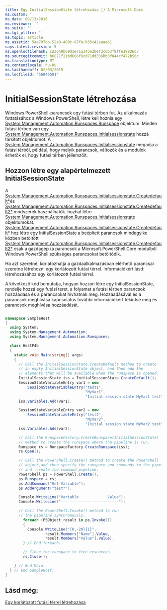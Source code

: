 ```yaml
---
title: Egy InitialSessionState létrehozása |} A Microsoft Docs
ms.custom: ''
ms.date: 09/13/2016
ms.reviewer: ''
ms.suite: ''
ms.tgt_pltfrm: ''
ms.topic: article
ms.assetid: 5ae707db-52e0-408c-87fa-b35c42eaaab1
caps.latest.revision: 5
ms.openlocfilehash: c23640b69d1e71a343e2bef2c6b3f8ffe19826d7
ms.sourcegitcommit: b6871f21bd666f9cd71dd336bb3f844cf472b56c
ms.translationtype: MT
ms.contentlocale: hu-HU
ms.lasthandoff: 02/03/2019
ms.locfileid: "56846591"
---
```

# <a name="creating-an-initialsessionstate"></a>InitialSessionState létrehozása

Windows PowerShell-parancsok egy futási térben fut. Az alkalmazás futtatásához a Windows PowerShell, létre kell hoznia egy [System.Management.Automation.Runspaces.Runspace](/dotnet/api/System.Management.Automation.Runspaces.Runspace) objektum. Minden futási térben van egy [System.Management.Automation.Runspaces.Initialsessionstate](/dotnet/api/System.Management.Automation.Runspaces.InitialSessionState) hozzá társított objektumot. A [System.Management.Automation.Runspaces.Initialsessionstate](/dotnet/api/System.Management.Automation.Runspaces.InitialSessionState) megadja a futási térből, például, hogy melyik parancsok, változók és a modulok érhetők el, hogy futási térben jellemzőit.

## <a name="create-a-default-initialsessionstate"></a>Hozzon létre egy alapértelmezett InitialSessionState

 A [System.Management.Automation.Runspaces.Initialsessionstate.Createdefault*](/dotnet/api/System.Management.Automation.Runspaces.InitialSessionState.CreateDefault)és [System.Management.Automation.Runspaces.Initialsessionstate.Createdefault2*](/dotnet/api/System.Management.Automation.Runspaces.InitialSessionState.CreateDefault2) módszerek használhatók. hozhat létre [System.Management.Automation.Runspaces.Initialsessionstate](/dotnet/api/System.Management.Automation.Runspaces.InitialSessionState) objektumokat. [System.Management.Automation.Runspaces.Initialsessionstate.Createdefault*](/dotnet/api/System.Management.Automation.Runspaces.InitialSessionState.CreateDefault) hoz létre egy InitialSessionState a beépített parancsok mindegyike közben betöltött [ System.Management.Automation.Runspaces.Initialsessionstate.Createdefault2*](/dotnet/api/System.Management.Automation.Runspaces.InitialSessionState.CreateDefault2) csak a gazdagép (a parancsok a Microsoft.PowerShell.Core modulból Windows PowerShell szükséges parancsokat betöltődik.

 Ha azt szeretné, korlátozhatja a gazdaalkalmazásban elérhető parancsai szeretne létrehozni egy korlátozott futási térrel. Információkért lásd: létrehozásához egy korlátozott futási térrel.

 A következő kód bemutatja, hogyan hozzon létre egy InitialSessionState, rendelje hozzá egy futási teret, a folyamat a futási térben parancsok hozzáadása és a parancsokat hívhatnak meg. Hozzáadásával és a parancsok meghívása kapcsolatos további információkért tekintse meg és parancsok meghívása hozzáadását.

```csharp

namespace SampleHost
{
  using System;
  using System.Management.Automation;
  using System.Management.Automation.Runspaces;

  class HostP4b
  {
    static void Main(string[] args)
    {
      // Call the InitailSessionState.CreateDefault method to create
      // an empty InitialSessionState object, and then add the
      // elements that will be available when the runspace is opened.
      InitialSessionState iss = InitialSessionState.CreateDefault();
      SessionStateVariableEntry var1 = new
          SessionStateVariableEntry("test1",
                                    "MyVar1",
                                    "Initial session state MyVar1 test");
      iss.Variables.Add(var1);

      SessionStateVariableEntry var2 = new
          SessionStateVariableEntry("test2",
                                    "MyVar2",
                                    "Initial session state MyVar2 test");
      iss.Variables.Add(var2);

      // Call the RunspaceFactory.CreateRunspace(InitialSessionState)
      // method to create the runspace where the pipeline is run.
      Runspace rs = RunspaceFactory.CreateRunspace(iss);
      rs.Open();

      // Call the PowerShell.Create() method to create the PowerShell
      // object,and then specify the runspace and commands to the pipeline.
      // and  create the command pipeline.
      PowerShell ps = PowerShell.Create();
      ps.Runspace = rs;
      ps.AddCommand("Get-Variable");
      ps.AddArgument("test*");

      Console.WriteLine("Variable             Value");
      Console.WriteLine("--------------------------");

      // Call the PowerShell.Invoke() method to run
      // the pipeline synchronously.
        foreach (PSObject result in ps.Invoke())
        {
          Console.WriteLine("{0,-20}{1}",
                  result.Members["Name"].Value,
                  result.Members["Value"].Value);
        } // End foreach.

        // Close the runspace to free resources.
        rs.Close();

    } // End Main.
  } // End SampleHost.
}
```

## <a name="see-also"></a>Lásd még:

 [Egy korlátozott futási térrel létrehozása](./creating-a-constrained-runspace.md)
